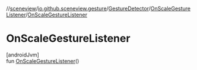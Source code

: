 //[sceneview](../../../../index.md)/[io.github.sceneview.gesture](../../index.md)/[GestureDetector](../index.md)/[OnScaleGestureListener](index.md)/[OnScaleGestureListener](-on-scale-gesture-listener.md)

# OnScaleGestureListener

[androidJvm]\
fun [OnScaleGestureListener](-on-scale-gesture-listener.md)()
